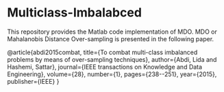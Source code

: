 # Multiclass-Imbalabced

This repository provides the Matlab code implementation of MDO. MDO or Mahalanobis Distance Over-sampling is presented in the following paper. 

@article{abdi2015combat,
  title={To combat multi-class imbalanced problems by means of over-sampling techniques},
  author={Abdi, Lida and Hashemi, Sattar},
  journal={IEEE transactions on Knowledge and Data Engineering},
  volume={28},
  number={1},
  pages={238--251},
  year={2015},
  publisher={IEEE}
}
